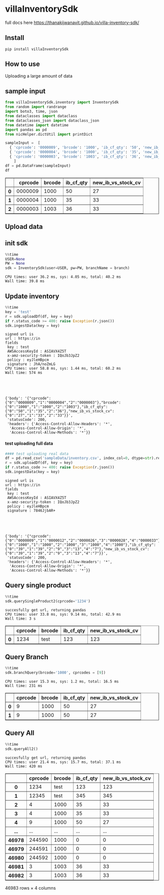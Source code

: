 # villaInventorySdk



full docs here https://thanakijwanavit.github.io/villa-inventory-sdk/

## Install

`pip install villaInventorySdk`

## How to use

Uploading a large amount of data

## sample input

```python
from villaInventorySdk.inventory import InventorySdk
from random import randrange
import boto3, time, json
from dataclasses import dataclass
from dataclasses_json import dataclass_json
from datetime import datetime
import pandas as pd
from nicHelper.dictUtil import printDict
```

```python
sampleInput =  [ 
  { 'cprcode': '0000009', 'brcode': '1000', 'ib_cf_qty': '50', 'new_ib_vs_stock_cv': '27' },
  { 'cprcode': '0000004', 'brcode': '1000', 'ib_cf_qty': '35', 'new_ib_vs_stock_cv': '33' },
  { 'cprcode': '0000003', 'brcode': '1003', 'ib_cf_qty': '36', 'new_ib_vs_stock_cv': '33' }
    ]
df = pd.DataFrame(sampleInput)
df
```




<div>
<style scoped>
    .dataframe tbody tr th:only-of-type {
        vertical-align: middle;
    }

    .dataframe tbody tr th {
        vertical-align: top;
    }

    .dataframe thead th {
        text-align: right;
    }
</style>
<table border="1" class="dataframe">
  <thead>
    <tr style="text-align: right;">
      <th></th>
      <th>cprcode</th>
      <th>brcode</th>
      <th>ib_cf_qty</th>
      <th>new_ib_vs_stock_cv</th>
    </tr>
  </thead>
  <tbody>
    <tr>
      <th>0</th>
      <td>0000009</td>
      <td>1000</td>
      <td>50</td>
      <td>27</td>
    </tr>
    <tr>
      <th>1</th>
      <td>0000004</td>
      <td>1000</td>
      <td>35</td>
      <td>33</td>
    </tr>
    <tr>
      <th>2</th>
      <td>0000003</td>
      <td>1003</td>
      <td>36</td>
      <td>33</td>
    </tr>
  </tbody>
</table>
</div>



## Upload data

## init sdk

```python
%%time
USER=None
PW = None
sdk = InventorySdk(user=USER, pw=PW, branchName = branch)
```

    CPU times: user 36.2 ms, sys: 4.05 ms, total: 40.2 ms
    Wall time: 39.8 ms


## Update inventory 

```python
%%time
key = 'test'
r = sdk.uploadDf(df, key = key)
if r.status_code >= 400: raise Exception(r.json())
sdk.ingestData(key = key)
```

    signed url is 
    url : https://in
    fields
     key : test
     AWSAccessKeyId : ASIAVX4Z5T
     x-amz-security-token : IQoJb3JpZ2
     policy : eyJleHBpcm
     signature : JhA/noZmLG
    CPU times: user 58.8 ms, sys: 1.44 ms, total: 60.2 ms
    Wall time: 574 ms





    {'body': '{"cprcode":{"0":"0000009","1":"0000004","2":"0000003"},"brcode":{"0":"1000","1":"1000","2":"1003"},"ib_cf_qty":{"0":"50","1":"35","2":"36"},"new_ib_vs_stock_cv":{"0":"27","1":"33","2":"33"}}',
     'statusCode': 200,
     'headers': {'Access-Control-Allow-Headers': '*',
      'Access-Control-Allow-Origin': '*',
      'Access-Control-Allow-Methods': '*'}}



#### test uploading full data 

```python
#### test uploading real data 
df = pd.read_csv('sampleData/inventory.csv', index_col=0, dtype=str).reset_index(drop=True)
r = sdk.uploadDf(df, key = key)
if r.status_code >= 400: raise Exception(r.json())
sdk.ingestData(key = key)
```

    signed url is 
    url : https://in
    fields
     key : test
     AWSAccessKeyId : ASIAVX4Z5T
     x-amz-security-token : IQoJb3JpZ2
     policy : eyJleHBpcm
     signature : 7846JjbAR+





    {'body': '{"cprcode":{"0":"0000009","1":"0000012","2":"0000026","3":"0000028","4":"0000033"},"brcode":{"0":"1000","1":"1000","2":"1000","3":"1000","4":"1000"},"ib_cf_qty":{"0":"39","1":"39","2":"9","3":"13","4":"7"},"new_ib_vs_stock_cv":{"0":"39","1":"39","2":"9","3":"13","4":"7"}}',
     'statusCode': 200,
     'headers': {'Access-Control-Allow-Headers': '*',
      'Access-Control-Allow-Origin': '*',
      'Access-Control-Allow-Methods': '*'}}



## Query single product

```python
%%time
sdk.querySingleProduct2(cprcode='1234')
```

    succesfully get url, returning pandas
    CPU times: user 33.8 ms, sys: 9.14 ms, total: 42.9 ms
    Wall time: 3 s





<div>
<style scoped>
    .dataframe tbody tr th:only-of-type {
        vertical-align: middle;
    }

    .dataframe tbody tr th {
        vertical-align: top;
    }

    .dataframe thead th {
        text-align: right;
    }
</style>
<table border="1" class="dataframe">
  <thead>
    <tr style="text-align: right;">
      <th></th>
      <th>cprcode</th>
      <th>brcode</th>
      <th>ib_cf_qty</th>
      <th>new_ib_vs_stock_cv</th>
    </tr>
  </thead>
  <tbody>
    <tr>
      <th>0</th>
      <td>1234</td>
      <td>test</td>
      <td>123</td>
      <td>123</td>
    </tr>
  </tbody>
</table>
</div>



## Query Branch

```python
%%time
sdk.branchQuery(brcode='1000', cprcodes = [9])
```

    CPU times: user 15.3 ms, sys: 1.2 ms, total: 16.5 ms
    Wall time: 231 ms





<div>
<style scoped>
    .dataframe tbody tr th:only-of-type {
        vertical-align: middle;
    }

    .dataframe tbody tr th {
        vertical-align: top;
    }

    .dataframe thead th {
        text-align: right;
    }
</style>
<table border="1" class="dataframe">
  <thead>
    <tr style="text-align: right;">
      <th></th>
      <th>cprcode</th>
      <th>brcode</th>
      <th>ib_cf_qty</th>
      <th>new_ib_vs_stock_cv</th>
    </tr>
  </thead>
  <tbody>
    <tr>
      <th>0</th>
      <td>9</td>
      <td>1000</td>
      <td>50</td>
      <td>27</td>
    </tr>
    <tr>
      <th>1</th>
      <td>9</td>
      <td>1000</td>
      <td>50</td>
      <td>27</td>
    </tr>
  </tbody>
</table>
</div>



## Query All

```python
%%time
sdk.queryAll2()
```

    succesfully get url, returning pandas
    CPU times: user 21.4 ms, sys: 15.7 ms, total: 37.1 ms
    Wall time: 420 ms





<div>
<style scoped>
    .dataframe tbody tr th:only-of-type {
        vertical-align: middle;
    }

    .dataframe tbody tr th {
        vertical-align: top;
    }

    .dataframe thead th {
        text-align: right;
    }
</style>
<table border="1" class="dataframe">
  <thead>
    <tr style="text-align: right;">
      <th></th>
      <th>cprcode</th>
      <th>brcode</th>
      <th>ib_cf_qty</th>
      <th>new_ib_vs_stock_cv</th>
    </tr>
  </thead>
  <tbody>
    <tr>
      <th>0</th>
      <td>1234</td>
      <td>test</td>
      <td>123</td>
      <td>123</td>
    </tr>
    <tr>
      <th>1</th>
      <td>12345</td>
      <td>test</td>
      <td>345</td>
      <td>345</td>
    </tr>
    <tr>
      <th>2</th>
      <td>4</td>
      <td>1000</td>
      <td>35</td>
      <td>33</td>
    </tr>
    <tr>
      <th>3</th>
      <td>4</td>
      <td>1000</td>
      <td>35</td>
      <td>33</td>
    </tr>
    <tr>
      <th>4</th>
      <td>9</td>
      <td>1000</td>
      <td>50</td>
      <td>27</td>
    </tr>
    <tr>
      <th>...</th>
      <td>...</td>
      <td>...</td>
      <td>...</td>
      <td>...</td>
    </tr>
    <tr>
      <th>46978</th>
      <td>244590</td>
      <td>1000</td>
      <td>0</td>
      <td>0</td>
    </tr>
    <tr>
      <th>46979</th>
      <td>244591</td>
      <td>1000</td>
      <td>0</td>
      <td>0</td>
    </tr>
    <tr>
      <th>46980</th>
      <td>244592</td>
      <td>1000</td>
      <td>0</td>
      <td>0</td>
    </tr>
    <tr>
      <th>46981</th>
      <td>3</td>
      <td>1003</td>
      <td>36</td>
      <td>33</td>
    </tr>
    <tr>
      <th>46982</th>
      <td>3</td>
      <td>1003</td>
      <td>36</td>
      <td>33</td>
    </tr>
  </tbody>
</table>
<p>46983 rows × 4 columns</p>
</div>


